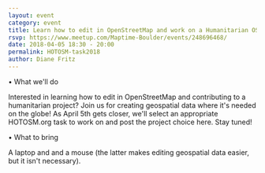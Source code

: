 ```yaml
---
layout: event
category: event
title: Learn how to edit in OpenStreetMap and work on a Humanitarian OSM project!
rsvp: https://www.meetup.com/Maptime-Boulder/events/248696468/
date: 2018-04-05 18:30 - 20:00
permalink: HOTOSM-task2018
author: Diane Fritz
---
```

• What we'll do

Interested in learning how to edit in OpenStreetMap and contributing to a humanitarian project? Join us for creating geospatial data where it's needed on the globe! As April 5th gets closer, we'll select an appropriate HOTOSM.org task to work on and post the project choice here. Stay tuned!

• What to bring

A laptop and and a mouse (the latter makes editing geospatial data easier, but it isn't necessary).

